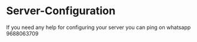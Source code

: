 # Server-Configuration
If you need any help for configuring your server you can ping on whatsapp 9688063709
